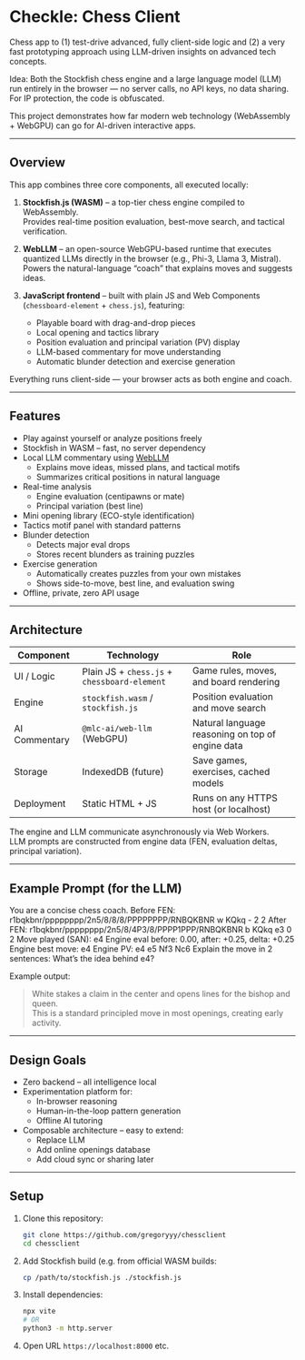 # Checkle: Chess Client

Chess app to (1) test-drive advanced, fully client-side logic and (2) a very fast prototyping approach using LLM-driven insights on advanced tech concepts.

Idea: Both the Stockfish chess engine and a large language model (LLM) run entirely in the browser — no server calls, no API keys, no data sharing. For IP protection, the code is obfuscated.

This project demonstrates how far modern web technology (WebAssembly + WebGPU) can go for AI-driven interactive apps.

---

## Overview

This app combines three core components, all executed locally:

1. **Stockfish.js (WASM)** – a top-tier chess engine compiled to WebAssembly.  
   Provides real-time position evaluation, best-move search, and tactical verification.

2. **WebLLM** – an open-source WebGPU-based runtime that executes quantized LLMs directly in the browser (e.g., Phi-3, Llama 3, Mistral).  
   Powers the natural-language “coach” that explains moves and suggests ideas.

3. **JavaScript frontend** – built with plain JS and Web Components (`chessboard-element` + `chess.js`), featuring:  
   - Playable board with drag-and-drop pieces  
   - Local opening and tactics library  
   - Position evaluation and principal variation (PV) display  
   - LLM-based commentary for move understanding  
   - Automatic blunder detection and exercise generation  

Everything runs client-side — your browser acts as both engine and coach.

---

## Features

- Play against yourself or analyze positions freely  
- Stockfish in WASM – fast, no server dependency  
- Local LLM commentary using [WebLLM](https://webllm.mlc.ai)  
  - Explains move ideas, missed plans, and tactical motifs  
  - Summarizes critical positions in natural language  
- Real-time analysis  
  - Engine evaluation (centipawns or mate)
  - Principal variation (best line)
- Mini opening library (ECO-style identification)
- Tactics motif panel with standard patterns
- Blunder detection  
  - Detects major eval drops  
  - Stores recent blunders as training puzzles
- Exercise generation  
  - Automatically creates puzzles from your own mistakes  
  - Shows side-to-move, best line, and evaluation swing
- Offline, private, zero API usage

---

## Architecture

| Component | Technology | Role |
|------------|-------------|------|
| UI / Logic | Plain JS + `chess.js` + `chessboard-element` | Game rules, moves, and board rendering |
| Engine | `stockfish.wasm` / `stockfish.js` | Position evaluation and move search |
| AI Commentary | `@mlc-ai/web-llm` (WebGPU) | Natural language reasoning on top of engine data |
| Storage | IndexedDB (future) | Save games, exercises, cached models |
| Deployment | Static HTML + JS | Runs on any HTTPS host (or localhost) |

The engine and LLM communicate asynchronously via Web Workers.  
LLM prompts are constructed from engine data (FEN, evaluation deltas, principal variation).

---

## Example Prompt (for the LLM)

You are a concise chess coach.
Before FEN: r1bqkbnr/pppppppp/2n5/8/8/8/PPPPPPPP/RNBQKBNR w KQkq - 2 2
After FEN: r1bqkbnr/pppppppp/2n5/8/4P3/8/PPPP1PPP/RNBQKBNR b KQkq e3 0 2
Move played (SAN): e4
Engine eval before: 0.00, after: +0.25, delta: +0.25
Engine best move: e4
Engine PV: e4 e5 Nf3 Nc6
Explain the move in 2 sentences: What’s the idea behind e4?


Example output:

> White stakes a claim in the center and opens lines for the bishop and queen.  
> This is a standard principled move in most openings, creating early activity.

---

## Design Goals

- Zero backend – all intelligence local  
- Experimentation platform for:
  - In-browser reasoning
  - Human-in-the-loop pattern generation
  - Offline AI tutoring
- Composable architecture – easy to extend:
  - Replace LLM
  - Add online openings database
  - Add cloud sync or sharing later

---

## Setup

1. Clone this repository:
   ```bash
   git clone https://github.com/gregoryyy/chessclient
   cd chessclient
   ```

2. Add Stockfish build (e.g. from official WASM builds:
   ```bash
   cp /path/to/stockfish.js ./stockfish.js
   ```

3. Install dependencies:
   ```bash
   npx vite
   # OR
   python3 -m http.server
   ```

4. Open URL ```https://localhost:8000``` etc.



